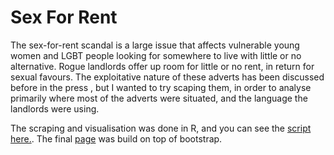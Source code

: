 # Sex For Rent
The sex-for-rent scandal is a large issue that affects vulnerable young women and LGBT people looking for somewhere to live with little or no alternative. Rogue landlords offer up room for little or no rent, in return for sexual favours. The exploitative nature of these adverts has been discussed before in the press , but I wanted to try scaping them, in order to analyse primarily where most of the adverts were situated, and the language the landlords were using.

The scraping and visualisation was done in R, and you can see the [script here.](/Sex_For_Rent.R). The final [page](index.html) was build on top of bootstrap.
